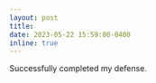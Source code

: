 ```yaml
---
layout: post
title: 
date: 2023-05-22 15:59:00-0400
inline: true
---
```


Successfully completed my defense.
<!-- :us: -->